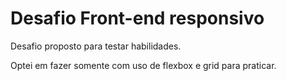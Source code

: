 # Desafio Front-end responsivo

Desafio proposto para testar habilidades.

Optei em fazer somente com uso de flexbox e grid para praticar. 
